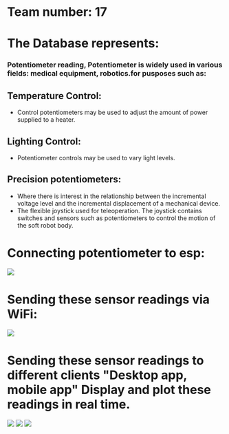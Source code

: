 <!--Headline-->
<!--Image-->
<!--UL-->
<!-- URLs-->


# Team number: 17

# The Database represents:
### Potentiometer reading, Potentiometer is widely used in various fields: medical equipment, robotics.for pusposes such as:
## Temperature Control: 
* Control potentiometers may be used to adjust the amount of power supplied to a heater.
## Lighting  Control:
* Potentiometer controls may be used to vary light levels.
## Precision potentiometers:
* Where there is interest in the relationship between the incremental voltage level and the incremental  displacement of a mechanical device.
* The flexible joystick used for teleoperation. The joystick contains switches and sensors such as potentiometers to control the motion of the soft robot body.
# Connecting potentiometer to esp:
![](esp&potentiometer.jpeg)
# Sending these sensor readings via WiFi:
![](database.gif)
# Sending these sensor readings to different clients "Desktop app, mobile app" Display and plot these readings in real time.
![](mobileapp.gif) ![](database.gif) ![](desktopapp.gif)
